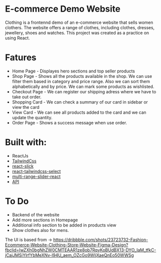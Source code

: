 # E-commerce Demo Website

Clothing is a frontennd demo of an e-commerce website that sells women clothers. The website offers a range of clothes, including clothes, dresses, jewellery, shoes and watches. This project was created as a practice on using React.

# Fatures

- Home Page - Displayes hero sections and top seller products
- Shop Page - Shows all the products available in the shop. We can use filter them based in category and price range. Also we can sort them alphabetically and by price.
  We can mark some products as wishlisted.
- Checkout Page - We can register our shipping adress where we have to take out order.
- Shopping Card - We can check a summary of our card in sidebar or view the card
- View Card - We can see all products added to the card and we can update the quantity.
- Order Page - Shows a success message when use order.

# Built with:

- ReactJs
- [TailwindCss](https://tailwindcss.com/)
- [react-slick](https://react-slick.neostack.com/)
- [react-tailwindcss-select](https://www.npmjs.com/package/react-tailwindcss-select)
- [multi-range-slider-react](https://www.npmjs.com/package/multi-range-slider-react)
- [API](https://dummyjson.com/docs/products#products-all)

# To Do

- Backend of the website
- Add more sections in Homepage
- Additional info section to be added in products view
- Show clothes also for mens.

The UI is based from -> https://dribbble.com/shots/23723732-Fashion-Ecommerce-Website-Clothing-Store-Website-Figma-Design?fbclid=IwZXh0bgNhZW0CMTEAAR1ze8ob7RqyKoBUdBX13-DYO_IaM_tfkC-jCajJMSiYlrfYbMeXNv-l94U_aem_OZcGo9WIjXaeQnEo50WWSg
